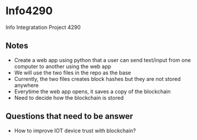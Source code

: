 # Info4290
Info Integratation Project 4290 


## Notes 

- Create a web app using python that a user can send text/input from one computer to another using the web app 
- We will use the two files in the repo as the base 
- Currently, the two files creates block hashes but they are not stored anywhere 
- Everytime the web app opens, it saves a copy of the blockchain 
- Need to decide how the blockchain is stored 

## Questions that need to be answer

- How to improve IOT device trust with blockchain? 

